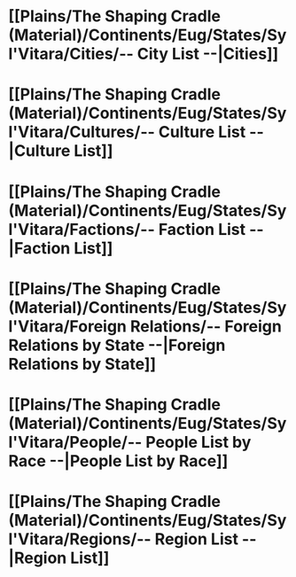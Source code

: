 # [[Plains/The Shaping Cradle (Material)/Continents/Eug/States/Syl'Vitara/Cities/-- City List --|Cities]]

# [[Plains/The Shaping Cradle (Material)/Continents/Eug/States/Syl'Vitara/Cultures/-- Culture List --|Culture List]]

# [[Plains/The Shaping Cradle (Material)/Continents/Eug/States/Syl'Vitara/Factions/-- Faction List --|Faction List]]

# [[Plains/The Shaping Cradle (Material)/Continents/Eug/States/Syl'Vitara/Foreign Relations/-- Foreign Relations by State --|Foreign Relations by State]]

# [[Plains/The Shaping Cradle (Material)/Continents/Eug/States/Syl'Vitara/People/-- People List by Race --|People List by Race]]

# [[Plains/The Shaping Cradle (Material)/Continents/Eug/States/Syl'Vitara/Regions/-- Region List --|Region List]]
